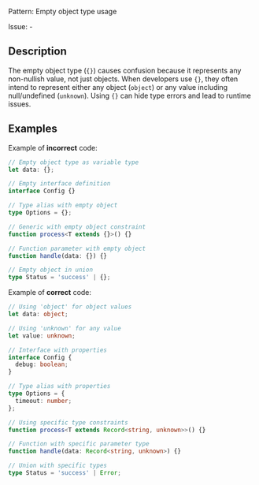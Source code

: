 Pattern: Empty object type usage

Issue: -

## Description

The empty object type (`{}`) causes confusion because it represents any non-nullish value, not just objects. When developers use `{}`, they often intend to represent either any object (`object`) or any value including null/undefined (`unknown`). Using `{}` can hide type errors and lead to runtime issues.

## Examples

Example of **incorrect** code:
```ts
// Empty object type as variable type
let data: {};

// Empty interface definition
interface Config {}

// Type alias with empty object
type Options = {};

// Generic with empty object constraint
function process<T extends {}>() {}

// Function parameter with empty object
function handle(data: {}) {}

// Empty object in union
type Status = 'success' | {};
```

Example of **correct** code:
```ts
// Using 'object' for object values
let data: object;

// Using 'unknown' for any value
let value: unknown;

// Interface with properties
interface Config {
  debug: boolean;
}

// Type alias with properties
type Options = {
  timeout: number;
};

// Using specific type constraints
function process<T extends Record<string, unknown>>() {}

// Function with specific parameter type
function handle(data: Record<string, unknown>) {}

// Union with specific types
type Status = 'success' | Error;
```